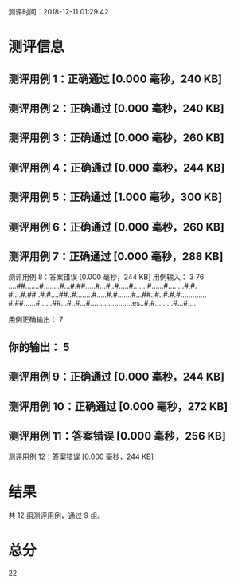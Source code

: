 测评时间：2018-12-11 01:29:42

测评信息
================================================
测评用例 1：正确通过 [0.000 毫秒，240 KB]
---------------------------
测评用例 2：正确通过 [0.000 毫秒，240 KB]
---------------------------
测评用例 3：正确通过 [0.000 毫秒，260 KB]
---------------------------
测评用例 4：正确通过 [0.000 毫秒，244 KB]
---------------------------
测评用例 5：正确通过 [1.000 毫秒，300 KB]
---------------------------
测评用例 6：正确通过 [0.000 毫秒，260 KB]
---------------------------
测评用例 7：正确通过 [0.000 毫秒，288 KB]
---------------------------
测评用例 8：答案错误 [0.000 毫秒，244 KB]
用例输入：
3 76
....##.......#........#...#.##.....#...#..#.....#.......#......#........#.#.
#....#.##..#.#....##..#........#.....#.#.......#...##..#..#.#.#.............
#.##......#......##...#..#...#.....................es..#.#.........#...#....

用例正确输出：
7

你的输出：
5
---------------------------
测评用例 9：正确通过 [0.000 毫秒，244 KB]
---------------------------
测评用例 10：正确通过 [0.000 毫秒，272 KB]
---------------------------
测评用例 11：答案错误 [0.000 毫秒，256 KB]
---------------------------
测评用例 12：答案错误 [0.000 毫秒，244 KB]

结果
================================================
共 12 组测评用例，通过 9 组。

总分
================================================
22
